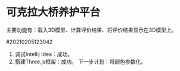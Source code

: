 # 可克拉大桥养护平台
主要功能有：载入3D模型、计算评价结果、将评价结果显示在3D模型上。

#20210205123042
1. 调试Intellij Idea：成功。
2. 搭建Three.js框架：成功。
下一步计划：将颜色参数化。
